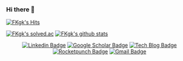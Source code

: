 ### Hi there 👋

[![FKgk's Hits](https://hits.seeyoufarm.com/api/count/incr/badge.svg?url=https%3A%2F%2Fgithub.com%2FFKgk&count_bg=%2379C83D&title_bg=%23555555&icon=&icon_color=%23E7E7E7&title=hits&edge_flat=false)](https://hits.seeyoufarm.com)

[![FKgk's solved.ac](http://mazassumnida.wtf/api/v2/generate_badge?boj=rhkd324)](https://solved.ac/profile/rhkd324)
[![FKgk's github stats](https://github-readme-stats.vercel.app/api?username=FKgk)](https://github.com/anuraghazra/github-readme-stats)


<div align=center>

  [![Linkedin Badge](https://img.shields.io/badge/-LinkedIn-blue?style=flat&logo=Linkedin&logoColor=white&link=https://www.linkedin.com/in/fkgk/)](https://www.linkedin.com/in/fkgk/) 
  [![Google Scholar Badge](https://img.shields.io/badge/-Scholar-4285f4?style=flat&logo=google-scholar&logoColor=white&link=https://scholar.google.com/citations?user=o-XsSzcAAAAJ)](https://scholar.google.com/citations?user=o-XsSzcAAAAJ) 
  [![Tech Blog Badge](http://img.shields.io/badge/-Tech%20blog-black?style=flat&logo=github&logoColor=white&link=https://blog.naver.com/rhkd865)](https://blog.naver.com/rhkd865) 
  [![Rocketpunch Badge](https://img.shields.io/badge/-Rocketpunch-5149ad?style=flat&logo=Rocketpunch&logoColor=white&link=https://www.rocketpunch.com/@FKgk)](https://www.rocketpunch.com/@FKgk) 
  [![Gmail Badge](https://img.shields.io/badge/Gmail-d14836?style=flat&logo=Gmail&logoColor=white&link=mailto:rhkd865@gmail.com)](mailto:rhkd865@gmail.com) 

</div>


<!--
**FKgk/FKgk** is a ✨ _special_ ✨ repository because its `README.md` (this file) appears on your GitHub profile.

Here are some ideas to get you started:

- 🔭 I’m currently working on ...
- 🌱 I’m currently learning ...
- 👯 I’m looking to collaborate on ...
- 🤔 I’m looking for help with ...
- 💬 Ask me about ...
- 📫 How to reach me: ...
- 😄 Pronouns: ...
- ⚡ Fun fact: ...
-->
